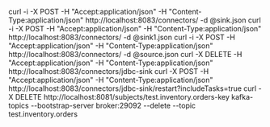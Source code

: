 curl -i -X POST -H "Accept:application/json" -H  "Content-Type:application/json" http://localhost:8083/connectors/ -d @sink.json
curl -i -X POST -H "Accept:application/json" -H  "Content-Type:application/json" http://localhost:8083/connectors/ -d @sink1.json
curl -i -X POST -H "Accept:application/json" -H  "Content-Type:application/json" http://localhost:8083/connectors/ -d @source.json
curl -X DELETE -H "Accept:application/json" -H  "Content-Type:application/json" http://localhost:8083/connectors/jdbc-sink
curl -X POST -H "Accept:application/json" -H  "Content-Type:application/json" http://localhost:8083/connectors/jdbc-sink/restart\?includeTasks=true
curl -X DELETE http://localhost:8081/subjects/test.inventory.orders-key
kafka-topics --bootstrap-server broker:29092 --delete --topic test.inventory.orders